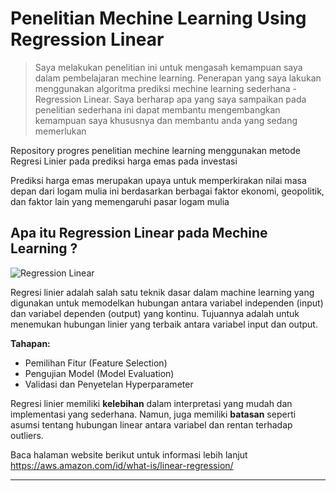 # Penelitian Mechine Learning Using Regression Linear

> Saya melakukan penelitian ini untuk mengasah kemampuan saya dalam pembelajaran mechine learning. 
> Penerapan yang saya lakukan menggunakan algoritma prediksi mechine learning sederhana - Regression Linear.
> Saya berharap apa yang saya sampaikan pada penelitian sederhana ini dapat membantu mengembangkan kemampuan saya khususnya dan membantu anda yang sedang memerlukan

Repository progres penelitian mechine learning menggunakan metode Regresi Linier pada prediksi harga emas pada investasi

Prediksi harga emas merupakan upaya untuk memperkirakan nilai masa depan dari logam mulia ini berdasarkan berbagai faktor ekonomi, geopolitik, dan faktor lain yang memengaruhi pasar logam mulia

## Apa itu Regression Linear pada Mechine Learning ?

![Regression Linear](https://i.ibb.co/DYVM77B/regresi-linear.png)

Regresi linier adalah salah satu teknik dasar dalam machine learning yang digunakan untuk memodelkan hubungan antara variabel independen (input) dan variabel dependen (output) yang kontinu. 
Tujuannya adalah untuk menemukan hubungan linier yang terbaik antara variabel input dan output.

**Tahapan:**
* Pemilihan Fitur (Feature Selection)
* Pengujian Model (Model Evaluation)
* Validasi dan Penyetelan Hyperparameter

Regresi linier memiliki **kelebihan** dalam interpretasi yang mudah dan implementasi yang sederhana. Namun, juga memiliki **batasan** seperti asumsi tentang hubungan linear antara variabel dan rentan terhadap outliers.

Baca halaman website berikut untuk informasi lebih lanjut https://aws.amazon.com/id/what-is/linear-regression/

---
